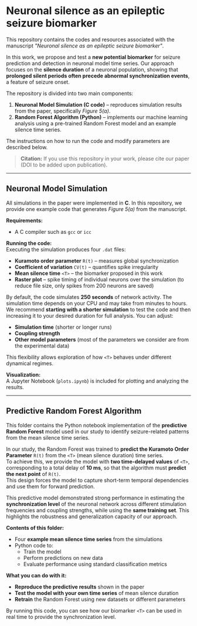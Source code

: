 # Neuronal silence as an epileptic seizure biomarker

This repository contains the codes and resources associated with the manuscript *"Neuronal silence as an epileptic seizure biomarker"*.  

In this work, we propose and test a **new potential biomarker** for seizure prediction and detection in neuronal model time series. Our approach focuses on the **silence duration** of a neuronal population, showing that **prolonged silent periods often precede abnormal synchronization events**, a feature of seizure onset.  

The repository is divided into two main components:  
1. **Neuronal Model Simulation (C code)** – reproduces simulation results from the paper, specifically *Figure 5(a)*.  
2. **Random Forest Algorithm (Python)** – implements our machine learning analysis using a pre-trained Random Forest model and an example silence time series.  

The instructions on how to run the code and modify parameters are described below.

> **Citation:** If you use this repository in your work, please cite our paper (DOI to be added upon publication).  

---

## Neuronal Model Simulation

All simulations in the paper were implemented in **C**. In this repository, we provide one example code that generates *Figure 5(a)* from the manuscript.  

**Requirements:**  
- A C compiler such as `gcc` or `icc`  

**Running the code:**  
Executing the simulation produces four `.dat` files:  
- **Kuramoto order parameter** `R(t)` – measures global synchronization  
- **Coefficient of variation** `CV(t)` – quantifies spike irregularity  
- **Mean silence time** `<T>` – the biomarker proposed in this work
- **Raster plot** – spike timing of individual neurons over the simulation (to reduce file size, only spikes from 200 neurons are saved)

By default, the code simulates **250 seconds** of network activity. The simulation time depends on your CPU and may take from minutes to hours.  We recommend **starting with a shorter simulation** to test the code and then increasing it to your desired duration for full analysis. You can adjust:  
- **Simulation time** (shorter or longer runs)  
- **Coupling strength**  
- **Other model parameters** (most of the parameters we consider are from the experimental data) 

This flexibility allows exploration of how `<T>` behaves under different dynamical regimes.  

**Visualization:**  
A Jupyter Notebook (`plots.ipynb`) is included for plotting and analyzing the results.  

---

## Predictive Random Forest Algorithm

This folder contains the Python notebook implementation of the **predictive Random Forest** model used in our study to identify seizure-related patterns from the mean silence time series.  

In our study, the Random Forest was trained to **predict the Kuramoto Order Parameter** `R(t)` from the `<T>` (mean silence duration) time series.  
To achieve this, we provide the model with **two time-delayed values** of `<T>`, corresponding to a total delay of **10 ms**, so that the algorithm must **predict the next point** of `R(t)`.  
This design forces the model to capture short-term temporal dependencies and use them for forward prediction.  

This predictive model demonstrated strong performance in estimating the **synchronization level** of the neuronal network across different stimulation frequencies and coupling strengths, while using the **same training set**. This highlights the robustness and generalization capacity of our approach.  

**Contents of this folder:**  
- Four **example mean silence time series** from the simulations  
- Python code to:
  - Train the model 
  - Perform predictions on new data  
  - Evaluate performance using standard classification metrics  

**What you can do with it:**  
- **Reproduce the predictive results** shown in the paper  
- **Test the model with your own time series** of mean silence duration  
- **Retrain** the Random Forest using new datasets or different parameters  

By running this code, you can see how our biomarker `<T>` can be used in real time to provide the synchronization level.

